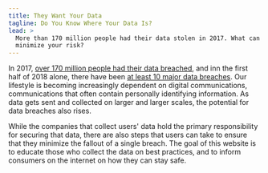 ```yaml
---
title: They Want Your Data
tagline: Do You Know Where Your Data Is?
lead: >
  More than 170 million people had their data stolen in 2017. What can you do to
  minimize your risk?
---
```


In 2017, [over 170 million people had their data breached][data-breaches-2017],
and inn the first half of 2018 alone, there have been
[at least 10 major data breaches][data-breaches-2018]. Our lifestyle is becoming
increasingly dependent on digital communications, communications that often
contain personally identifying information. As data gets sent and collected on
larger and larger scales, the potential for data breaches also rises.

While the companies that collect users' data hold the primary responsibility for
securing that data, there are also steps that users can take to ensure that they
minimize the fallout of a single breach. The goal of this website is to educate
those who collect the data on best practices, and to inform consumers on the
internet on how they can stay safe.


[data-breaches-2017]: https://www.statista.com/statistics/273550/data-breaches-recorded-in-the-united-states-by-number-of-breaches-and-records-exposed/
[data-breaches-2018]: https://blog.barkly.com/biggest-data-breaches-2018-so-far
